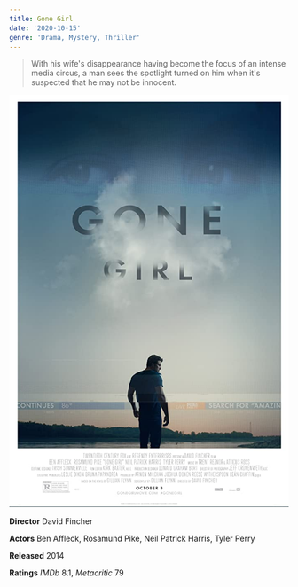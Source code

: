 ```yaml
---
title: Gone Girl
date: '2020-10-15'
genre: 'Drama, Mystery, Thriller'
---
```


> With his wife's disappearance having become the focus of an intense media circus, 
> a man sees the spotlight turned on him when it's suspected that he may not be innocent.

![Gone Girl](./gone-girl.jpg)

**Director** David Fincher

**Actors** Ben Affleck, Rosamund Pike, Neil Patrick Harris, Tyler Perry

**Released** 2014

**Ratings** _IMDb_ 8.1, _Metacritic_ 79
